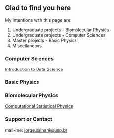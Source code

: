 ## Glad to find you here

My intentions with this page are:
1.  Undergraduate projects - Biomolecular Physics
2.  Undergraduate projects - Computer Sciences
3.  Master projects - Basic Physics
5.  Miscellaneous

### Computer Sciences

[Introduction to Data Science](https://github.com/jorgesalhani/IntroDataScience)

### Basic Physics

### Biomolecular Physics

[Computational Statistical Physics](https://github.com/jorgesalhani/CompStatPhysics)

### Support or Contact

mail-me: jorge.salhani@usp.br

